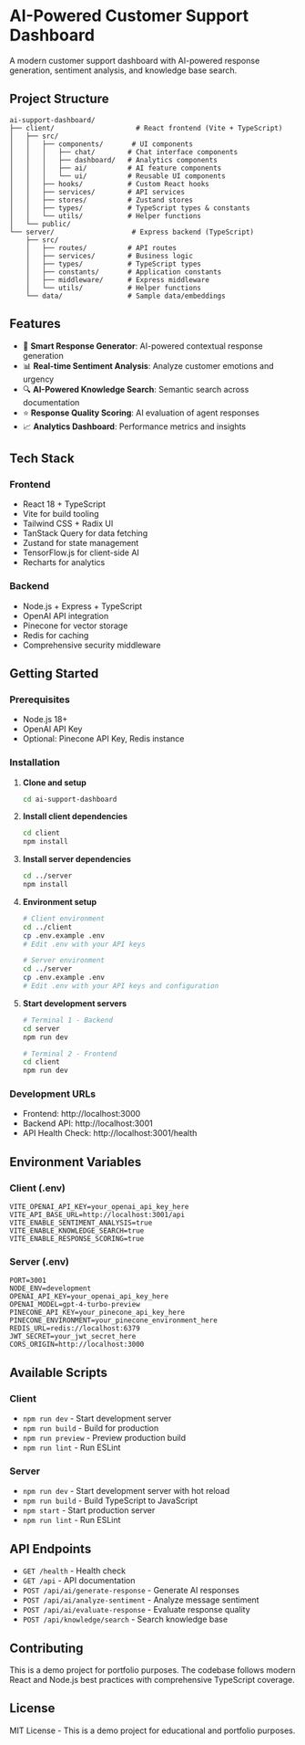 # AI-Powered Customer Support Dashboard

A modern customer support dashboard with AI-powered response generation, sentiment analysis, and knowledge base search.

## Project Structure

```
ai-support-dashboard/
├── client/                    # React frontend (Vite + TypeScript)
│   ├── src/
│   │   ├── components/       # UI components
│   │   │   ├── chat/        # Chat interface components
│   │   │   ├── dashboard/   # Analytics components
│   │   │   ├── ai/          # AI feature components
│   │   │   └── ui/          # Reusable UI components
│   │   ├── hooks/           # Custom React hooks
│   │   ├── services/        # API services
│   │   ├── stores/          # Zustand stores
│   │   ├── types/           # TypeScript types & constants
│   │   └── utils/           # Helper functions
│   └── public/
└── server/                   # Express backend (TypeScript)
    ├── src/
    │   ├── routes/          # API routes
    │   ├── services/        # Business logic
    │   ├── types/           # TypeScript types
    │   ├── constants/       # Application constants
    │   ├── middleware/      # Express middleware
    │   └── utils/           # Helper functions
    └── data/                # Sample data/embeddings
```

## Features

- 🤖 **Smart Response Generator**: AI-powered contextual response generation
- 📊 **Real-time Sentiment Analysis**: Analyze customer emotions and urgency
- 🔍 **AI-Powered Knowledge Search**: Semantic search across documentation
- ⭐ **Response Quality Scoring**: AI evaluation of agent responses
- 📈 **Analytics Dashboard**: Performance metrics and insights

## Tech Stack

### Frontend
- React 18 + TypeScript
- Vite for build tooling
- Tailwind CSS + Radix UI
- TanStack Query for data fetching
- Zustand for state management
- TensorFlow.js for client-side AI
- Recharts for analytics

### Backend
- Node.js + Express + TypeScript
- OpenAI API integration
- Pinecone for vector storage
- Redis for caching
- Comprehensive security middleware

## Getting Started

### Prerequisites
- Node.js 18+
- OpenAI API Key
- Optional: Pinecone API Key, Redis instance

### Installation

1. **Clone and setup**
   ```bash
   cd ai-support-dashboard
   ```

2. **Install client dependencies**
   ```bash
   cd client
   npm install
   ```

3. **Install server dependencies**
   ```bash
   cd ../server
   npm install
   ```

4. **Environment setup**
   ```bash
   # Client environment
   cd ../client
   cp .env.example .env
   # Edit .env with your API keys

   # Server environment
   cd ../server
   cp .env.example .env
   # Edit .env with your API keys and configuration
   ```

5. **Start development servers**
   ```bash
   # Terminal 1 - Backend
   cd server
   npm run dev

   # Terminal 2 - Frontend
   cd client
   npm run dev
   ```

### Development URLs
- Frontend: http://localhost:3000
- Backend API: http://localhost:3001
- API Health Check: http://localhost:3001/health

## Environment Variables

### Client (.env)
```
VITE_OPENAI_API_KEY=your_openai_api_key_here
VITE_API_BASE_URL=http://localhost:3001/api
VITE_ENABLE_SENTIMENT_ANALYSIS=true
VITE_ENABLE_KNOWLEDGE_SEARCH=true
VITE_ENABLE_RESPONSE_SCORING=true
```

### Server (.env)
```
PORT=3001
NODE_ENV=development
OPENAI_API_KEY=your_openai_api_key_here
OPENAI_MODEL=gpt-4-turbo-preview
PINECONE_API_KEY=your_pinecone_api_key_here
PINECONE_ENVIRONMENT=your_pinecone_environment_here
REDIS_URL=redis://localhost:6379
JWT_SECRET=your_jwt_secret_here
CORS_ORIGIN=http://localhost:3000
```

## Available Scripts

### Client
- `npm run dev` - Start development server
- `npm run build` - Build for production
- `npm run preview` - Preview production build
- `npm run lint` - Run ESLint

### Server
- `npm run dev` - Start development server with hot reload
- `npm run build` - Build TypeScript to JavaScript
- `npm start` - Start production server
- `npm run lint` - Run ESLint

## API Endpoints

- `GET /health` - Health check
- `GET /api` - API documentation
- `POST /api/ai/generate-response` - Generate AI responses
- `POST /api/ai/analyze-sentiment` - Analyze message sentiment
- `POST /api/ai/evaluate-response` - Evaluate response quality
- `POST /api/knowledge/search` - Search knowledge base

## Contributing

This is a demo project for portfolio purposes. The codebase follows modern React and Node.js best practices with comprehensive TypeScript coverage.

## License

MIT License - This is a demo project for educational and portfolio purposes.
